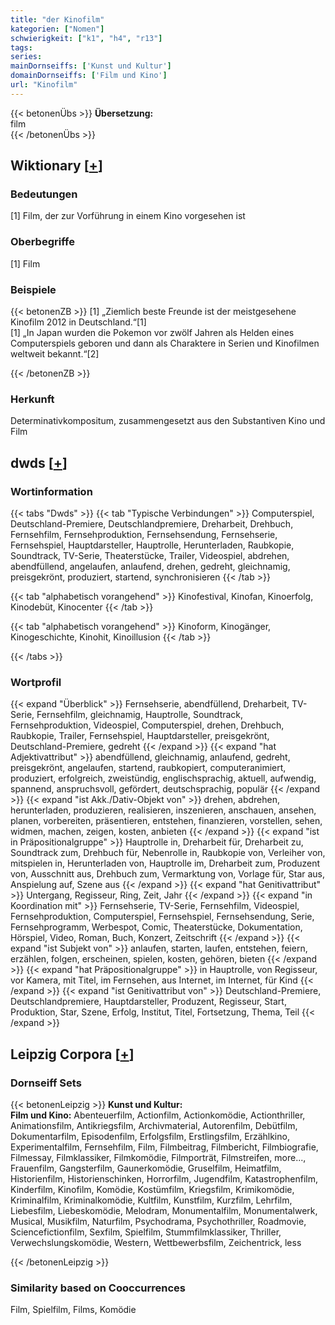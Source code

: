 ```yaml
---
title: "der Kinofilm"
kategorien: ["Nomen"]
schwierigkeit: ["k1", "h4", "r13"]
tags:
series:
mainDornseiffs: ['Kunst und Kultur']
domainDornseiffs: ['Film und Kino']
url: "Kinofilm"
---
```


{{< betonenÜbs >}}
**Übersetzung:**  
film  
{{< /betonenÜbs >}}

## Wiktionary [[+](https://de.wiktionary.org/wiki/Kinofilm)]

### Bedeutungen
[1] Film, der zur Vorführung in einem Kino vorgesehen ist  

### Oberbegriffe
[1] Film  

### Beispiele
{{< betonenZB >}}
[1] „Ziemlich beste Freunde ist der meistgesehene Kinofilm 2012 in Deutschland.“[1]  
[1] „In Japan wurden die Pokemon vor zwölf Jahren als Helden eines Computerspiels geboren und dann als Charaktere in Serien und Kinofilmen weltweit bekannt.“[2]  

{{< /betonenZB >}}
### Herkunft
Determinativkompositum, zusammengesetzt aus den Substantiven Kino und Film  



## dwds [[+](https://www.dwds.de/wb/Kinofilm)]

### Wortinformation
{{< tabs "Dwds" >}}
{{< tab "Typische Verbindungen" >}}
Computerspiel, Deutschland-Premiere, Deutschlandpremiere, Dreharbeit, Drehbuch, Fernsehfilm, Fernsehproduktion, Fernsehsendung, Fernsehserie, Fernsehspiel, Hauptdarsteller, Hauptrolle, Herunterladen, Raubkopie, Soundtrack, TV-Serie, Theaterstücke, Trailer, Videospiel, abdrehen, abendfüllend, angelaufen, anlaufend, drehen, gedreht, gleichnamig, preisgekrönt, produziert, startend, synchronisieren
{{< /tab >}}

{{< tab "alphabetisch vorangehend" >}}
Kinofestival, Kinofan, Kinoerfolg, Kinodebüt, Kinocenter
{{< /tab >}}

{{< tab "alphabetisch vorangehend" >}}
Kinoform, Kinogänger, Kinogeschichte, Kinohit, Kinoillusion
{{< /tab >}}

{{< /tabs >}}

### Wortprofil
{{< expand "Überblick" >}} Fernsehserie, abendfüllend, Dreharbeit, TV-Serie, Fernsehfilm, gleichnamig, Hauptrolle, Soundtrack, Fernsehproduktion, Videospiel, Computerspiel, drehen, Drehbuch, Raubkopie, Trailer, Fernsehspiel, Hauptdarsteller, preisgekrönt, Deutschland-Premiere, gedreht {{< /expand >}}
{{< expand "hat Adjektivattribut" >}} abendfüllend, gleichnamig, anlaufend, gedreht, preisgekrönt, angelaufen, startend, raubkopiert, computeranimiert, produziert, erfolgreich, zweistündig, englischsprachig, aktuell, aufwendig, spannend, anspruchsvoll, gefördert, deutschsprachig, populär {{< /expand >}}
{{< expand "ist Akk./Dativ-Objekt von" >}} drehen, abdrehen, herunterladen, produzieren, realisieren, inszenieren, anschauen, ansehen, planen, vorbereiten, präsentieren, entstehen, finanzieren, vorstellen, sehen, widmen, machen, zeigen, kosten, anbieten {{< /expand >}}
{{< expand "ist in Präpositionalgruppe" >}} Hauptrolle in, Dreharbeit für, Dreharbeit zu, Soundtrack zum, Drehbuch für, Nebenrolle in, Raubkopie von, Verleiher von, mitspielen in, Herunterladen von, Hauptrolle im, Dreharbeit zum, Produzent von, Ausschnitt aus, Drehbuch zum, Vermarktung von, Vorlage für, Star aus, Anspielung auf, Szene aus {{< /expand >}}
{{< expand "hat Genitivattribut" >}} Untergang, Regisseur, Ring, Zeit, Jahr {{< /expand >}}
{{< expand "in Koordination mit" >}} Fernsehserie, TV-Serie, Fernsehfilm, Videospiel, Fernsehproduktion, Computerspiel, Fernsehspiel, Fernsehsendung, Serie, Fernsehprogramm, Werbespot, Comic, Theaterstücke, Dokumentation, Hörspiel, Video, Roman, Buch, Konzert, Zeitschrift {{< /expand >}}
{{< expand "ist Subjekt von" >}} anlaufen, starten, laufen, entstehen, feiern, erzählen, folgen, erscheinen, spielen, kosten, gehören, bieten {{< /expand >}}
{{< expand "hat Präpositionalgruppe" >}} in Hauptrolle, von Regisseur, vor Kamera, mit Titel, im Fernsehen, aus Internet, im Internet, für Kind {{< /expand >}}
{{< expand "ist Genitivattribut von" >}} Deutschland-Premiere, Deutschlandpremiere, Hauptdarsteller, Produzent, Regisseur, Start, Produktion, Star, Szene, Erfolg, Institut, Titel, Fortsetzung, Thema, Teil {{< /expand >}}

## Leipzig Corpora [[+](https://corpora.uni-leipzig.de/en/res?word=Kinofilm&corpusId=deu_newscrawl-public_2018)]

### Dornseiff Sets
{{< betonenLeipzig >}}
**Kunst und Kultur:**  
**Film und Kino:** Abenteuerfilm, Actionfilm, Actionkomödie, Actionthriller, Animationsfilm, Antikriegsfilm, Archivmaterial, Autorenfilm, Debütfilm, Dokumentarfilm, Episodenfilm, Erfolgsfilm, Erstlingsfilm, Erzählkino, Experimentalfilm, Fernsehfilm, Film, Filmbeitrag, Filmbericht, Filmbiografie, Filmessay, Filmklassiker, Filmkomödie, Filmporträt, Filmstreifen, more..., Frauenfilm, Gangsterfilm, Gaunerkomödie, Gruselfilm, Heimatfilm, Historienfilm, Historienschinken, Horrorfilm, Jugendfilm, Katastrophenfilm, Kinderfilm, Kinofilm, Komödie, Kostümfilm, Kriegsfilm, Krimikomödie, Kriminalfilm, Kriminalkomödie, Kultfilm, Kunstfilm, Kurzfilm, Lehrfilm, Liebesfilm, Liebeskomödie, Melodram, Monumentalfilm, Monumentalwerk, Musical, Musikfilm, Naturfilm, Psychodrama, Psychothriller, Roadmovie, Sciencefictionfilm, Sexfilm, Spielfilm, Stummfilmklassiker, Thriller, Verwechslungskomödie, Western, Wettbewerbsfilm, Zeichentrick, less  

{{< /betonenLeipzig >}}

### Similarity based on Cooccurrences
Film, Spielfilm, Films, Komödie

